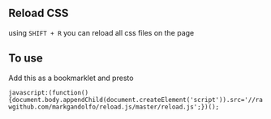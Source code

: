 Reload CSS
----------

using `SHIFT + R` you can reload all css files on the page

## To use

Add this as a bookmarklet and presto

`javascript:(function(){document.body.appendChild(document.createElement('script')).src='//rawgithub.com/markgandolfo/reload.js/master/reload.js';})();`

